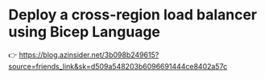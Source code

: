 # Deploy a cross-region load balancer using Bicep Language

👉 https://blog.azinsider.net/3b098b249615?source=friends_link&sk=d509a548203b6096691444ce8402a57c

